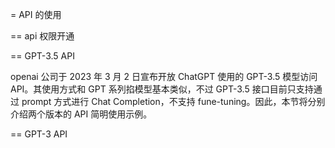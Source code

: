 =  API 的使用

== api 权限开通

== GPT-3.5 API

openai 公司于 2023 年 3 月 2 日宣布开放 ChatGPT 使用的 GPT-3.5 模型访问 API。其使用方式和 GPT 系列掐模型基本类似，不过 GPT-3.5 接口目前只支持通过 prompt 方式进行 Chat Completion，不支持 fune-tuning。因此，本节将分别介绍两个版本的 API 简明使用示例。

== GPT-3 API

